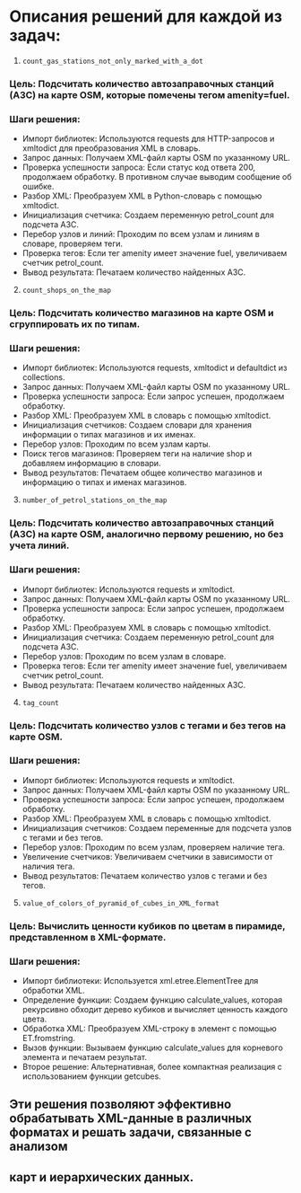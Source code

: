 # Описания решений для каждой из задач:

1) `count_gas_stations_not_only_marked_with_a_dot`
### Цель: Подсчитать количество автозаправочных станций (АЗС) на карте OSM, которые помечены тегом amenity=fuel.

### Шаги решения:
- Импорт библиотек: Используются requests для HTTP-запросов и xmltodict для преобразования XML в словарь.
- Запрос данных: Получаем XML-файл карты OSM по указанному URL.
- Проверка успешности запроса: Если статус код ответа 200, продолжаем обработку. В противном случае выводим сообщение об
   ошибке.
- Разбор XML: Преобразуем XML в Python-словарь с помощью xmltodict.
- Инициализация счетчика: Создаем переменную petrol_count для подсчета АЗС.
- Перебор узлов и линий: Проходим по всем узлам и линиям в словаре, проверяем теги.
- Проверка тегов: Если тег amenity имеет значение fuel, увеличиваем счетчик petrol_count.
- Вывод результата: Печатаем количество найденных АЗС.

2) `count_shops_on_the_map`
### Цель: Подсчитать количество магазинов на карте OSM и сгруппировать их по типам.

### Шаги решения:
- Импорт библиотек: Используются requests, xmltodict и defaultdict из collections.
- Запрос данных: Получаем XML-файл карты OSM по указанному URL.
- Проверка успешности запроса: Если запрос успешен, продолжаем обработку.
- Разбор XML: Преобразуем XML в словарь с помощью xmltodict.
- Инициализация счетчиков: Создаем словари для хранения информации о типах магазинов и их именах.
- Перебор узлов: Проходим по всем узлам карты.
- Поиск тегов магазинов: Проверяем теги на наличие shop и добавляем информацию в словари.
- Вывод результатов: Печатаем общее количество магазинов и информацию о типах и именах магазинов.

3) `number_of_petrol_stations_on_the_map`
### Цель: Подсчитать количество автозаправочных станций (АЗС) на карте OSM, аналогично первому решению, но без учета линий.

### Шаги решения:
- Импорт библиотек: Используются requests и xmltodict.
- Запрос данных: Получаем XML-файл карты OSM по указанному URL.
- Проверка успешности запроса: Если запрос успешен, продолжаем обработку.
- Разбор XML: Преобразуем XML в словарь с помощью xmltodict.
- Инициализация счетчика: Создаем переменную petrol_count для подсчета АЗС.
- Перебор узлов: Проходим по всем узлам в словаре.
- Проверка тегов: Если тег amenity имеет значение fuel, увеличиваем счетчик petrol_count.
- Вывод результата: Печатаем количество найденных АЗС.

4) `tag_count`
### Цель: Подсчитать количество узлов с тегами и без тегов на карте OSM.

### Шаги решения:
- Импорт библиотек: Используются requests и xmltodict.
- Запрос данных: Получаем XML-файл карты OSM по указанному URL.
- Проверка успешности запроса: Если запрос успешен, продолжаем обработку.
- Разбор XML: Преобразуем XML в словарь с помощью xmltodict.
- Инициализация счетчиков: Создаем переменные для подсчета узлов с тегами и без тегов.
- Перебор узлов: Проходим по всем узлам, проверяем наличие тега.
- Увеличение счетчиков: Увеличиваем счетчики в зависимости от наличия тега.
- Вывод результатов: Печатаем количество узлов с тегами и без тегов.

5) `value_of_colors_of_pyramid_of_cubes_in_XML_format`
### Цель: Вычислить ценности кубиков по цветам в пирамиде, представленном в XML-формате.

### Шаги решения:
- Импорт библиотеки: Используется xml.etree.ElementTree для обработки XML.
- Определение функции: Создаем функцию calculate_values, которая рекурсивно обходит дерево кубиков и вычисляет ценность 
  каждого цвета.
- Обработка XML: Преобразуем XML-строку в элемент с помощью ET.fromstring.
- Вызов функции: Вызываем функцию calculate_values для корневого элемента и печатаем результат.
- Второе решение: Альтернативная, более компактная реализация с использованием функции getcubes.

## Эти решения позволяют эффективно обрабатывать XML-данные в различных форматах и решать задачи, связанные с анализом 
## карт и иерархических данных.